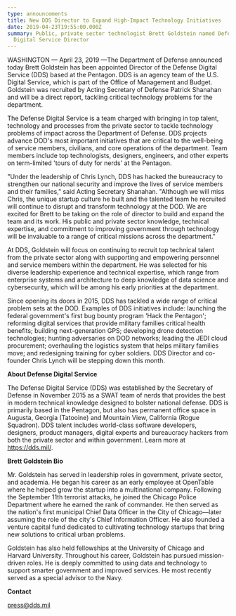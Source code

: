 ```yaml
---
type: announcements
title: New DDS Director to Expand High-Impact Technology Initiatives
date: 2019-04-23T19:55:00.000Z
summary: Public, private sector technologist Brett Goldstein named Defense
  Digital Service Director
---
```


WASHINGTON — April 23, 2019 —The Department of Defense announced today Brett Goldstein has been appointed Director of the Defense Digital Service (DDS) based at the Pentagon. DDS is an agency team of the U.S. Digital Service, which is part of the Office of Management and Budget. Goldstein was recruited by Acting Secretary of Defense Patrick Shanahan and will be a direct report, tackling critical technology problems for the department.

The Defense Digital Service is a team charged with bringing in top talent, technology and processes from the private sector to tackle technology problems of impact across the Department of Defense. DDS projects advance DOD's most important initiatives that are critical to the well-being of service members, civilians, and core operations of the department. Team members include top technologists, designers, engineers, and other experts on term-limited 'tours of duty for nerds' at the Pentagon.

"Under the leadership of Chris Lynch, DDS has hacked the bureaucracy to strengthen our national security and improve the lives of service members and their families," said Acting Secretary Shanahan. "Although we will miss Chris, the unique startup culture he built and the talented team he recruited will continue to disrupt and transform technology at the DOD. We are excited for Brett to be taking on the role of director to build and expand the team and its work. His public and private sector knowledge, technical expertise, and commitment to improving government through technology will be invaluable to a range of critical missions across the department."

At DDS, Goldstein will focus on continuing to recruit top technical talent from the private sector along with supporting and empowering personnel and service members within the department. He was selected for his diverse leadership experience and technical expertise, which range from enterprise systems and architecture to deep knowledge of data science and cybersecurity, which will be among his early priorities at the department.

Since opening its doors in 2015, DDS has tackled a wide range of critical problem sets at the DOD. Examples of DDS initiatives include: launching the federal government's first bug bounty program 'Hack the Pentagon'; reforming digital services that provide military families critical health benefits; building next-generation GPS; developing drone detection technologies; hunting adversaries on DOD networks; leading the JEDI cloud procurement; overhauling the logistics system that helps military families move; and redesigning training for cyber soldiers. DDS Director and co-founder Chris Lynch will be stepping down this month.

**About Defense Digital Service**

The Defense Digital Service (DDS) was established by the Secretary of Defense in November 2015 as a SWAT team of nerds that provides the best in modern technical knowledge designed to bolster national defense. DDS is primarily based in the Pentagon, but also has permanent office space in Augusta, Georgia (Tatooine) and Mountain View, California (Rogue Squadron). DDS talent includes world-class software developers, designers, product managers, digital experts and bureaucracy hackers from both the private sector and within government. Learn more at <https://dds.mil/>.

**Brett Goldstein Bio**

Mr. Goldstein has served in leadership roles in government, private sector, and academia. He began his career as an early employee at OpenTable where he helped grow the startup into a multinational company. Following the September 11th terrorist attacks, he joined the Chicago Police Department where he earned the rank of commander. He then served as the nation's first municipal Chief Data Officer in the City of Chicago—later assuming the role of the city's Chief Information Officer. He also founded a venture capital fund dedicated to cultivating technology startups that bring new solutions to critical urban problems.

Goldstein has also held fellowships at the University of Chicago and Harvard University. Throughout his career, Goldstein has pursued mission-driven roles. He is deeply committed to using data and technology to support smarter government and improved services. He most recently served as a special advisor to the Navy.

**Contact**

press@dds.mil
